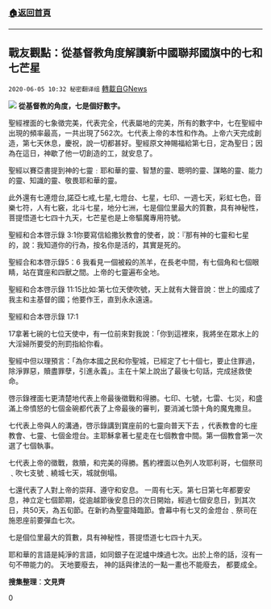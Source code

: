 ###  [:house:返回首頁](https://github.com/ourhimalayas/txt)
---

## 戰友觀點：從基督教角度解讀新中國聯邦國旗中的七和七芒星
`2020-06-05 10:32 秘密翻译组` [轉載自GNews](https://gnews.org/zh-hant/223518/)

![](https://s3.amazonaws.com/gnews-media-offload/wp-content/uploads/2020/06/05102446/Picture-1-10.png)
**從基督教的角度，七是個好數字。**

聖經裡面的七象徵完美，代表完全，代表屬地的完美，所有的數字中，七在聖經中出現的頻率最高，一共出現了562次。七代表上帝的本性和作為。上帝六天完成創造，第七天休息，慶祝，說一切都甚好。聖經原文神賜福給第七日，定為聖日；因為在這日，神歇了他一切創造的工，就安息了。

聖經以賽亞書提到神的七靈﹕耶和華的靈、智慧的靈、聰明的靈、謀略的靈、能力的靈、知識的靈、敬畏耶和華的靈。

此外還有七連燈台,諾亞七戒,七星,七燈台、七星，七印、一週七天，彩虹七色，音樂七符，人有七竅，北斗七星，地分七洲，七是個位里最大的質數，具有神秘性，菩提悟道七七四十九天，七芒星也是上帝驅魔專用符號。

聖經和合本啓示錄 3:1你要寫信給撒狄教會的使者，說：『那有神的七靈和七星的，說：我知道你的行為，按名你是活的，其實是死的。

聖經合和本啓示錄5：6 我看見一個被殺的羔羊，在長老中間，有七個角和七個眼睛，站在寶座和四獸之間。上帝的七靈遍布全地。

聖經和合本啓示錄 11:15比如:第七位天使吹號，天上就有大聲音說：世上的國成了我主和主基督的國；他要作王，直到永永遠遠。

聖經和合本啓示錄 17:1

17拿著七碗的七位天使中，有一位前來對我說：「你到這裡來，我將坐在眾水上的大淫婦所要受的刑罰指給你看。

聖經中但以理預言：「為你本國之民和你聖城，已經定了七十個七，要止住罪過，除淨罪惡，贖盡罪孽，引進永義」。主在十架上說出了最後七句話，完成拯救使命。

啓示錄裡面七更清楚地代表上帝最後徵戰和得勝。七印、七號，七雷、七災，和盛滿上帝憤怒的七個金碗都代表了上帝最後的審判，要消滅七頭十角的魔鬼撒旦。

七代表上帝與人的溝通，啓示錄講到寶座前的七靈向普天下去 ，代表教會的七座教會、七靈、七個金燈台。主耶穌拿著七星走在七個教會中間。第一個教會第一次選了七個執事。

七代表上帝的徵戰，救贖，和完美的得勝。舊約裡面以色列人攻耶利哥，七個祭司﹑吹七支號﹑繞城七天，城就倒塌。

七還代表了人對上帝的崇拜、遵守和安息。 一周有七天。第七日第七年都要安息，神立定七個節期，從逾越節後安息日的次日開始，經過七個安息日，到其次日，共50天，為五旬節。在新約為聖靈降臨節。會幕中有七叉的金燈台﹑祭司在施恩座前要彈血七次。

七是個位里最大的質數，具有神秘性，菩提悟道七七四十九天。

耶和華的言語是純淨的言語，如同銀子在泥爐中煉過七次。出於上帝的話，沒有一句不帶能力的。 天地要廢去， 神的話與律法的一點一畫也不能廢去， 都要成全。

**搜集整理**：**文見齊**

0
